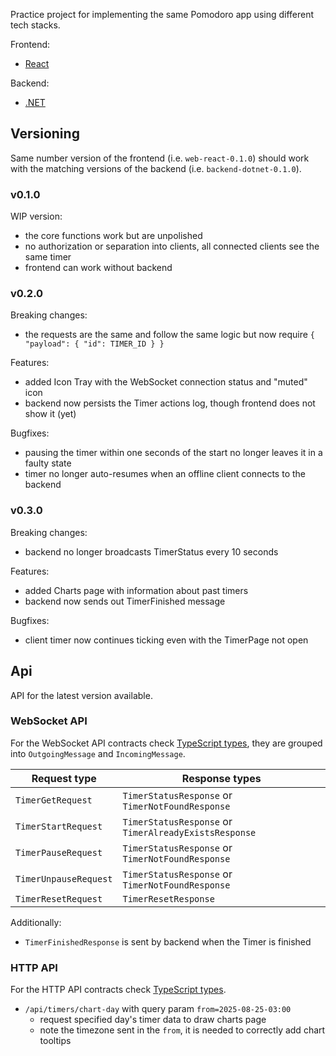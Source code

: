 Practice project for implementing the same Pomodoro app using different tech stacks.

Frontend:
- [React](web-react/README.md)

Backend:
- [.NET](backend-dotnet/README.md)

## Versioning
Same number version of the frontend (i.e. `web-react-0.1.0`) should work with the matching versions of the backend (i.e. `backend-dotnet-0.1.0`).

### v0.1.0

WIP version:
- the core functions work but are unpolished
- no authorization or separation into clients, all connected clients see the same timer
- frontend can work without backend

### v0.2.0

Breaking changes:
- the requests are the same and follow the same logic but now require `{ "payload": { "id": TIMER_ID } }`

Features:
- added Icon Tray with the WebSocket connection status and "muted" icon
- backend now persists the Timer actions log, though frontend does not show it (yet)

Bugfixes:
- pausing the timer within one seconds of the start no longer leaves it in a faulty state
- timer no longer auto-resumes when an offline client connects to the backend

### v0.3.0

Breaking changes:
- backend no longer broadcasts TimerStatus every 10 seconds

Features:
- added Charts page with information about past timers
- backend now sends out TimerFinished message

Bugfixes:
- client timer now continues ticking even with the TimerPage not open

## Api

API for the latest version available.

### WebSocket API

For the WebSocket API contracts check [TypeScript types](https://github.com/gfx687/pomodoro-timer/blob/web-react-0.3.0/web-react/src/other/types.websocket.tsx), they are grouped into `OutgoingMessage` and `IncomingMessage`.

Request type | Response types
-|-
`TimerGetRequest`|`TimerStatusResponse` or `TimerNotFoundResponse`
`TimerStartRequest`|`TimerStatusResponse` or `TimerAlreadyExistsResponse`
`TimerPauseRequest`|`TimerStatusResponse` or `TimerNotFoundResponse`
`TimerUnpauseRequest`|`TimerStatusResponse` or `TimerNotFoundResponse`
`TimerResetRequest`|`TimerResetResponse`

Additionally:
- `TimerFinishedResponse` is sent by backend when the Timer is finished

### HTTP API

For the HTTP API contracts check [TypeScript types](https://github.com/gfx687/pomodoro-timer/blob/web-react-0.3.0/web-react/src/other/types.api.tsx).

- `/api/timers/chart-day` with query param `from=2025-08-25-03:00`
  - request specified day's timer data to draw charts page
  - note the timezone sent in the `from`, it is needed to correctly add chart tooltips